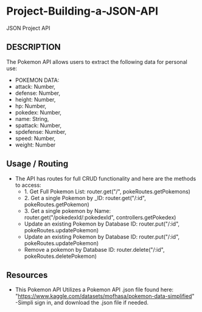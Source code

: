 # Project-Building-a-JSON-API

JSON Project API

## DESCRIPTION

The Pokemon API allows users to extract the following data for personal use:

- POKEMON DATA:
- attack: Number,
- defense: Number,
- height: Number,
- hp: Number,
- pokedex: Number,
- name: String,
- spattack: Number,
- spdefense: Number,
- speed: Number,
- weight: Number

## Usage / Routing

- The API has routes for full CRUD functionality and here are the methods to access:
  <ul> 
  <li> 1. Get Full Pokemon List: router.get("/", pokeRoutes.getPokemons)</li>
  <li> 2. Get a single Pokemon by _ID: router.get("/:id", pokeRoutes.getPokemon)</li>
  <li> 3. Get a single pokemon by Name: router.get("/pokedexId/:pokedexId", controllers.getPokedex)</li>
  <li> Update an existing Pokemon by Database ID: router.put("/:id", pokeRoutes.updatePokemon)
  <li> Update an existing Pokemon by Database ID: router.put("/:id", pokeRoutes.updatePokemon)</li>
  <li> Remove a pokemon by Database ID: router.delete("/:id", pokeRoutes.deletePokemon)</li>
  </ul>

## Resources

- This Pokemon API Utilizes a Pokemon API .json file found here:
  "https://www.kaggle.com/datasets/mofhasa/pokemon-data-simplified"
  -Simpli sign in, and download the .json file if needed.
